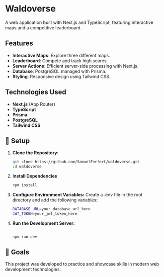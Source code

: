 # Waldoverse

A web application built with Next.js and TypeScript, featuring interactive maps and a competitive leaderboard.

## Features

- **Interactive Maps**: Explore three different maps.
- **Leaderboard**: Compete and track high scores.
- **Server Actions**: Efficient server-side processing with Next.js.
- **Database**: PostgreSQL managed with Prisma.
- **Styling**: Responsive design using Tailwind CSS.

## Technologies Used

- **Next.js** (App Router)
- **TypeScript**
- **Prisma**
- **PostgreSQL**
- **Tailwind CSS**

## 🔧 Setup

1. **Clone the Repository:**

   ```bash
   git clone https://github.com/SamuelFerfort/waldoverse.git
   cd waldoverse

   ```

2. **Install Dependencies**

   ```bash
   npm install

   ```

3. **Configure Environment Variables:** Create a .env file in the root directory and add the following variables:

   ```bash
   DATABASE_URL=your_database_url_here
   JWT_TOKEN=your_jwt_token_here

   ```

4. **Run the Development Server:**

   ```bash

   npm run dev

   ```

## 🎯 Goals

This project was developed to practice and showcase skills in modern web development technologies.



